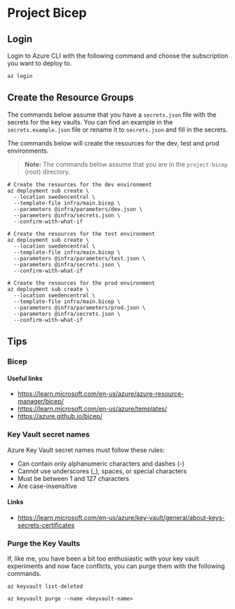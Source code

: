 # Project Bicep

## Login

Login to Azure CLI with the following command and choose the subscription you want to deploy to.

```shell
az login
```

## Create the Resource Groups

The commands below assume that you have a `secrets.json` file with the secrets for the key vaults. You can find an
example in the `secrets.example.json` file or rename it to `secrets.json` and fill in the secrets.

The commands below will create the resources for the dev, test and prod environments.

> **Note:** The commands below assume that you are in the `project-bicep` (root) directory.

```shell
# Create the resources for the dev environment
az deployment sub create \
  --location swedencentral \
  --template-file infra/main.bicep \
  --parameters @infra/parameters/dev.json \
  --parameters @infra/secrets.json \
  --confirm-with-what-if

# Create the resources for the test environment
az deployment sub create \
  --location swedencentral \
  --template-file infra/main.bicep \
  --parameters @infra/parameters/test.json \
  --parameters @infra/secrets.json \
  --confirm-with-what-if

# Create the resources for the prod environment
az deployment sub create \
  --location swedencentral \
  --template-file infra/main.bicep \
  --parameters @infra/parameters/prod.json \
  --parameters @infra/secrets.json \
  --confirm-with-what-if
```

## Tips

### Bicep

#### Useful links

- https://learn.microsoft.com/en-us/azure/azure-resource-manager/bicep/
- https://learn.microsoft.com/en-us/azure/templates/
- https://azure.github.io/bicep/

### Key Vault secret names

Azure Key Vault secret names must follow these rules:

- Can contain only alphanumeric characters and dashes (-)
- Cannot use underscores (_), spaces, or special characters
- Must be between 1 and 127 characters
- Are case-insensitive

#### Links

- https://learn.microsoft.com/en-us/azure/key-vault/general/about-keys-secrets-certificates

### Purge the Key Vaults

If, like me, you have been a bit too enthusiastic with your key vault experiments and now face conflicts, you can purge
them with the following commands.

```shell
az keyvault list-deleted

az keyvault purge --name <keyvault-name>
```

